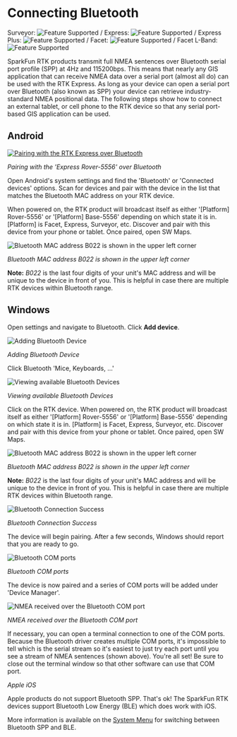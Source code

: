 # Connecting Bluetooth

Surveyor: ![Feature Supported](img/GreenDot.png) / Express: ![Feature Supported](img/GreenDot.png) / Express Plus: ![Feature Supported](img/GreenDot.png) / Facet: ![Feature Supported](img/GreenDot.png) / Facet L-Band: ![Feature Supported](img/GreenDot.png)

SparkFun RTK products transmit full NMEA sentences over Bluetooth serial port profile (SPP) at 4Hz and 115200bps. This means that nearly any GIS application that can receive NMEA data over a serial port (almost all do) can be used with the RTK Express. As long as your device can open a serial port over Bluetooth (also known as SPP) your device can retrieve industry-standard NMEA positional data. The following steps show how to connect an external tablet, or cell phone to the RTK device so that any serial port-based GIS application can be used.

## Android

[![Pairing with the RTK Express over Bluetooth](https://cdn.sparkfun.com/r/600-600/assets/learn_tutorials/1/8/5/7/RTK_Express_-_Bluetooth_Connect.jpg)](https://cdn.sparkfun.com/assets/learn_tutorials/1/8/5/7/RTK_Express_-_Bluetooth_Connect.jpg)

*Pairing with the 'Express Rover-5556' over Bluetooth*

Open Android's system settings and find the 'Bluetooth' or 'Connected devices' options. Scan for devices and pair with the device in the list that matches the Bluetooth MAC address on your RTK device.

When powered on, the RTK product will broadcast itself as either '[Platform] Rover-5556' or '[Platform] Base-5556' depending on which state it is in. [Platform] is Facet, Express, Surveyor, etc. Discover and pair with this device from your phone or tablet. Once paired, open SW Maps. 

![Bluetooth MAC address B022 is shown in the upper left corner](img/SparkFun%20RTK%20Rover%20Display.png)

*Bluetooth MAC address B022 is shown in the upper left corner*

**Note:** *B022* is the last four digits of your unit's MAC address and will be unique to the device in front of you. This is helpful in case there are multiple RTK devices within Bluetooth range.

## Windows

Open settings and navigate to Bluetooth. Click **Add device**.

![Adding Bluetooth Device](img/Bluetooth/SparkFun%20RTK%20Software%20-%20Add%20Bluetooth%20Device.jpg)

*Adding Bluetooth Device*

Click Bluetooth 'Mice, Keyboards, ...'

![Viewing available Bluetooth Devices](img/Bluetooth/SparkFun%20RTK%20Software%20-%20Add%20Bluetooth%20Device%202.jpg)

*Viewing available Bluetooth Devices*

Click on the RTK device. When powered on, the RTK product will broadcast itself as either '[Platform] Rover-5556' or '[Platform] Base-5556' depending on which state it is in. [Platform] is Facet, Express, Surveyor, etc. Discover and pair with this device from your phone or tablet. Once paired, open SW Maps. 

![Bluetooth MAC address B022 is shown in the upper left corner](img/SparkFun%20RTK%20Rover%20Display.png)

*Bluetooth MAC address B022 is shown in the upper left corner*

**Note:** *B022* is the last four digits of your unit's MAC address and will be unique to the device in front of you. This is helpful in case there are multiple RTK devices within Bluetooth range.

![Bluetooth Connection Success](img/Bluetooth/SparkFun%20RTK%20Software%20-%20Add%20Bluetooth%20Device%203.jpg)

*Bluetooth Connection Success*

The device will begin pairing. After a few seconds, Windows should report that you are ready to go. 

![Bluetooth COM ports](img/Bluetooth/SparkFun%20RTK%20Software%20-%20Add%20Bluetooth%20Device%204.jpg)

*Bluetooth COM ports*

The device is now paired and a series of COM ports will be added under 'Device Manager'. 

![NMEA received over the Bluetooth COM port](img/Bluetooth/SparkFun%20RTK%20Software%20-%20Add%20Bluetooth%20Device%205.jpg)

*NMEA received over the Bluetooth COM port*

If necessary, you can open a terminal connection to one of the COM ports. Because the Bluetooth driver creates multiple COM ports, it's impossible to tell which is the serial stream so it's easiest to just try each port until you see a stream of NMEA sentences (shown above). You're all set! Be sure to close out the terminal window so that other software can use that COM port.

*Apple iOS*

Apple products do not support Bluetooth SPP. That's ok! The SparkFun RTK devices support Bluetooth Low Energy (BLE) which does work with iOS.

More information is available on the [System Menu](https://docs.sparkfun.com/SparkFun_RTK_Firmware/menu_system/) for switching between Bluetooth SPP and BLE.
